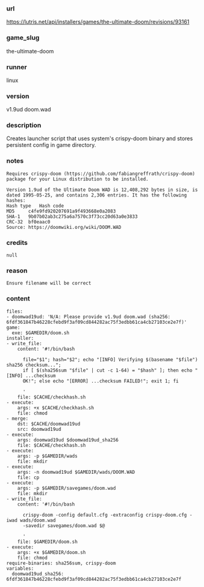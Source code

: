 ### url

https://lutris.net/api/installers/games/the-ultimate-doom/revisions/93161

### game_slug

the-ultimate-doom

### runner

linux

### version

v1.9ud doom.wad

### description

Creates launcher script that uses system's crispy-doom binary and stores persistent config in game directory.

### notes

```
Requires crispy-doom (https://github.com/fabiangreffrath/crispy-doom) package for your Linux distribution to be installed.

Version 1.9ud of the Ultimate Doom WAD is 12,408,292 bytes in size, is dated 1995-05-25, and contains 2,306 entries. It has the following hashes:
Hash type 	Hash code
MD5 	c4fe9fd920207691a9f493668e0a2083
SHA-1 	9b07b02ab3c275a6a7570c3f73cc20d63a0e3833
CRC-32 	bf0eaac0 
Source: https://doomwiki.org/wiki/DOOM.WAD
```

### credits

```
null
```

### reason

```
Ensure filename will be correct
```

### content

```
files:
- doomwad19ud: 'N/A: Please provide v1.9ud doom.wad (sha256: 6fdf361847b46228cfebd9f3af09cd844282ac75f3edbb61ca4cb27103ce2e7f)'
game:
  exe: $GAMEDIR/doom.sh
installer:
- write_file:
    content: '#!/bin/bash

      file="$1"; hash="$2"; echo "[INFO] Verifying $(basename "$file") sha256 checksum...";
      if [ $(sha256sum "$file" | cut -c 1-64) = "$hash" ]; then echo "[INFO] ...checksum
      OK!"; else echo "[ERROR] ...checksum FAILED!"; exit 1; fi

      '
    file: $CACHE/checkhash.sh
- execute:
    args: +x $CACHE/checkhash.sh
    file: chmod
- merge:
    dst: $CACHE/doomwad19ud
    src: doomwad19ud
- execute:
    args: doomwad19ud $doomwad19ud_sha256
    file: $CACHE/checkhash.sh
- execute:
    args: -p $GAMEDIR/wads
    file: mkdir
- execute:
    args: -n doomwad19ud $GAMEDIR/wads/DOOM.WAD
    file: cp
- execute:
    args: -p $GAMEDIR/savegames/doom.wad
    file: mkdir
- write_file:
    content: '#!/bin/bash

      crispy-doom -config default.cfg -extraconfig crispy-doom.cfg -iwad wads/doom.wad
      -savedir savegames/doom.wad $@

      '
    file: $GAMEDIR/doom.sh
- execute:
    args: +x $GAMEDIR/doom.sh
    file: chmod
require-binaries: sha256sum, crispy-doom
variables:
  doomwad19ud_sha256: 6fdf361847b46228cfebd9f3af09cd844282ac75f3edbb61ca4cb27103ce2e7f

```

